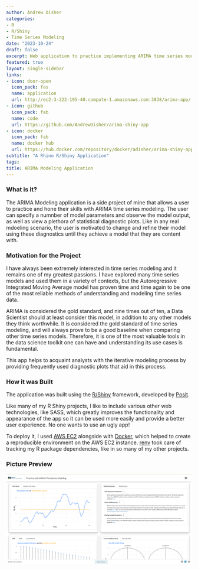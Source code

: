 ```yaml
---
author: Andrew Disher
categories:
- R
- R/Shiny
- Time Series Modeling
date: "2023-10-24"
draft: false
excerpt: Web application to practice implementing ARIMA time series modeling.
featured: true
layout: single-sidebar
links:
- icon: door-open
  icon_pack: fas
  name: application
  url: http://ec2-3-222-195-40.compute-1.amazonaws.com:3838/arima-app/
- icon: github
  icon_pack: fab
  name: code
  url: https://github.com/AndrewDisher/arima-shiny-app
- icon: docker
  icon_pack: fab
  name: docker hub
  url: https://hub.docker.com/repository/docker/adisher/arima-shiny-app/general
subtitle: "A Rhino R/Shiny Application"
tags:
title: ARIMA Modeling Application
---
```


### What is it?

The ARIMA Modeling application is a side project of mine that allows a user to practice and
hone their skills with ARIMA time series modeling. The user can specify a numnber of model
parameters and observe the model output, as well as view a plethora of statistical 
diagnostic plots. Like in any real mdoeling scenario, the user is motivated to 
change and refine their model using these diagnostics until they achieve a model 
that they are content with. 

### Motivation for the Project

I have always been extremely interested in time series modeling and it remains one
of my greatest passions. I have explored many time series models and used them 
in a variety of contexts, but the Autoregressive Integrated Moving Average model 
has proven time and time again to be one of the most reliable methods of understanding and modeling
time series data. 

ARIMA is considered the gold standard, and nine times out of ten, a Data Scientist
should at least consider this model, in addition to any other models they think 
worthwhile. It is considered the gold standard of time series modeling, and will always
prove to be a good baseline when comparing other time series models. Therefore, it 
is one of the most valuable tools in the data science toolkit one can have and
understanding its use cases is fundamental. 

This app helps to acquaint analysts with the iterative modeling process by providing 
frequently used diagnostic plots that aid in this process. 

### How it was Built

The application was built using the [R/Shiny](https://www.rstudio.com/products/shiny/) framework, 
developed by [Posit](https://posit.co/products/open-source/rstudio/).

Like many of my R Shiny projects, I like to include various other web technologies, like
SASS, which greatly improves the functionality and appearance of the app so it can be used 
more easily and provide a better user experience. No one wants to use an ugly app!

To deploy it, I used [AWS EC2](https://aws.amazon.com/ec2/) alongside with [Docker](https://www.docker.com/), 
which helped to create a reproducible environment on the AWS EC2 instance. [renv](https://rstudio.github.io/renv/articles/renv.html)
took care of tracking my R package dependencies, like in so many of my other projects. 

### Picture Preview

![arima-app-picture](arima-app-picture.png)


